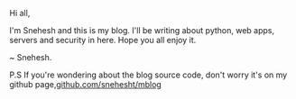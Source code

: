 Hi all, 

I'm Snehesh and this is my blog. I'll be writing about python, web apps, servers and security in here. Hope you all enjoy it. 


~ Snehesh.

P.S If you're wondering about the blog source code, don't worry it's on my github page,[github.com/snehesht/mblog](https://github.com/snehesht/mblog)
